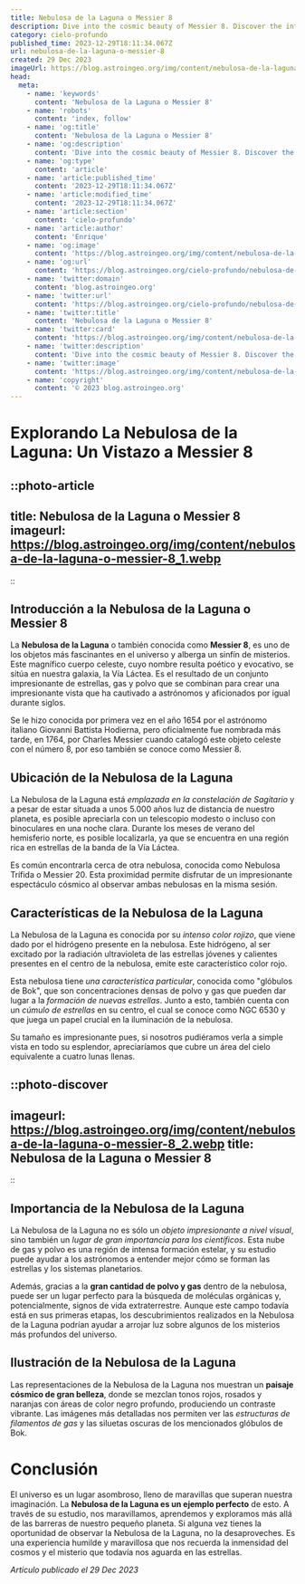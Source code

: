 ```yaml
---
title: Nebulosa de la Laguna o Messier 8
description: Dive into the cosmic beauty of Messier 8. Discover the intertwined mystery of star formation and interstellar gas in Nebulosa de la Laguna.
category: cielo-profundo
published_time: 2023-12-29T18:11:34.067Z
url: nebulosa-de-la-laguna-o-messier-8
created: 29 Dec 2023
imageUrl: https://blog.astroingeo.org/img/content/nebulosa-de-la-laguna-o-messier-8_3.webp
head:
  meta:
    - name: 'keywords'
      content: 'Nebulosa de la Laguna o Messier 8'
    - name: 'robots'
      content: 'index, follow'
    - name: 'og:title'
      content: 'Nebulosa de la Laguna o Messier 8'
    - name: 'og:description'
      content: 'Dive into the cosmic beauty of Messier 8. Discover the intertwined mystery of star formation and interstellar gas in Nebulosa de la Laguna.'
    - name: 'og:type'
      content: 'article'
    - name: 'article:published_time'
      content: '2023-12-29T18:11:34.067Z'
    - name: 'article:modified_time'
      content: '2023-12-29T18:11:34.067Z'
    - name: 'article:section'
      content: 'cielo-profundo'
    - name: 'article:author'
      content: 'Enrique'
    - name: 'og:image'
      content: 'https://blog.astroingeo.org/img/content/nebulosa-de-la-laguna-o-messier-8_3.webp'
    - name: 'og:url'
      content: 'https://blog.astroingeo.org/cielo-profundo/nebulosa-de-la-laguna-o-messier-8'
    - name: 'twitter:domain'
      content: 'blog.astroingeo.org'
    - name: 'twitter:url'
      content: 'https://blog.astroingeo.org/cielo-profundo/nebulosa-de-la-laguna-o-messier-8'
    - name: 'twitter:title'
      content: 'Nebulosa de la Laguna o Messier 8'
    - name: 'twitter:card'
      content: 'https://blog.astroingeo.org/img/content/nebulosa-de-la-laguna-o-messier-8_3.webp'
    - name: 'twitter:description'
      content: 'Dive into the cosmic beauty of Messier 8. Discover the intertwined mystery of star formation and interstellar gas in Nebulosa de la Laguna.'
    - name: 'twitter:image'
      content: 'https://blog.astroingeo.org/img/content/nebulosa-de-la-laguna-o-messier-8_3.webp'
    - name: 'copyright'
      content: '© 2023 blog.astroingeo.org'
---
```

# Explorando La Nebulosa de la Laguna: Un Vistazo a Messier 8

::photo-article
---
title: Nebulosa de la Laguna o Messier 8
imageurl: https://blog.astroingeo.org/img/content/nebulosa-de-la-laguna-o-messier-8_1.webp
---
::

## Introducción a la Nebulosa de la Laguna o Messier 8

La **Nebulosa de la Laguna** o también conocida como **Messier 8**, es uno de los objetos más fascinantes en el universo y alberga un sinfín de misterios. Este magnífico cuerpo celeste, cuyo nombre resulta poético y evocativo, se sitúa en nuestra galaxia, la Vía Láctea. Es el resultado de un conjunto impresionante de estrellas, gas y polvo que se combinan para crear una impresionante vista que ha cautivado a astrónomos y aficionados por igual durante siglos.

Se le hizo conocida por primera vez en el año 1654 por el astrónomo italiano Giovanni Battista Hodierna, pero oficialmente fue nombrada más tarde, en 1764, por Charles Messier  cuando catalogó este objeto celeste con el número 8, por eso también se conoce como Messier 8.

## Ubicación de la Nebulosa de la Laguna

La Nebulosa de la Laguna está *emplazada en la constelación de Sagitario* y a pesar de estar situada a unos 5.000 años luz de distancia de nuestro planeta, es posible apreciarla con un telescopio modesto o incluso con binoculares en una noche clara. Durante los meses de verano del hemisferio norte, es posible localizarla, ya que se encuentra en una región rica en estrellas de la banda de la Vía Láctea.

Es común encontrarla cerca de otra nebulosa, conocida como Nebulosa Trífida o Messier 20. Esta proximidad permite disfrutar de un impresionante espectáculo cósmico al observar ambas nebulosas en la misma sesión.

## Características de la Nebulosa de la Laguna

La Nebulosa de la Laguna es conocida por su *intenso color rojizo*, que viene dado por el hidrógeno presente en la nebulosa. Este hidrógeno, al ser excitado por la radiación ultravioleta de las estrellas jóvenes y calientes presentes en el centro de la nebulosa, emite este característico color rojo.

Esta nebulosa tiene *una característica particular*, conocida como "glóbulos de Bok", que son concentraciones densas de polvo y gas que pueden dar lugar a la *formación de nuevas estrellas*. Junto a esto, también cuenta con un *cúmulo de estrellas* en su centro, el cual se conoce como NGC 6530 y que juega un papel crucial en la iluminación de la nebulosa.

Su tamaño es impresionante pues, si nosotros pudiéramos verla a simple vista en todo su esplendor, apreciaríamos que cubre un área del cielo equivalente a cuatro lunas llenas.


::photo-discover
---
imageurl: https://blog.astroingeo.org/img/content/nebulosa-de-la-laguna-o-messier-8_2.webp
title: Nebulosa de la Laguna o Messier 8
---
::

## Importancia de la Nebulosa de la Laguna

La Nebulosa de la Laguna no es sólo un *objeto impresionante a nivel visual*, sino también un *lugar de gran importancia para los científicos*. Esta nube de gas y polvo es una región de intensa formación estelar, y su estudio puede ayudar a los astrónomos a entender mejor cómo se forman las estrellas y los sistemas planetarios.

Además, gracias a la **gran cantidad de polvo y gas** dentro de la nebulosa, puede ser un lugar perfecto para la búsqueda de moléculas orgánicas y, potencialmente, signos de vida extraterrestre. Aunque este campo todavía está en sus primeras etapas, los descubrimientos realizados en la Nebulosa de la Laguna podrían ayudar a arrojar luz sobre algunos de los misterios más profundos del universo.

## Ilustración de la Nebulosa de la Laguna

Las representaciones de la Nebulosa de la Laguna nos muestran un **paisaje cósmico de gran belleza**, donde se mezclan tonos rojos, rosados y naranjas con áreas de color negro profundo, produciendo un contraste vibrante. Las imágenes más detalladas nos permiten ver las *estructuras de filamentos de gas* y las siluetas oscuras de los mencionados glóbulos de Bok.

# Conclusión

El universo es un lugar asombroso, lleno de maravillas que superan nuestra imaginación. La **Nebulosa de la Laguna es un ejemplo perfecto** de esto. A través de su estudio, nos maravillamos, aprendemos y exploramos más allá de las barreras de nuestro pequeño planeta. Si alguna vez tienes la oportunidad de observar la Nebulosa de la Laguna, no la desaproveches. Es una experiencia humilde y maravillosa que nos recuerda la inmensidad del cosmos y el misterio que todavía nos aguarda en las estrellas.


_Artículo publicado el 29 Dec 2023_